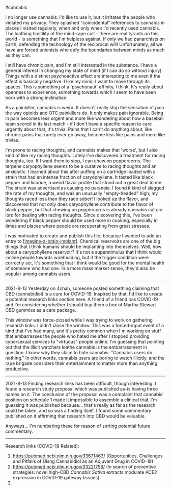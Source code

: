 #cannabis

I no longer use cannabis.  I'd like to use it, but it irritates the people who violated my privacy.  They splashed "coincidental" references to cannabis in places I visited regularly, when and only when I'd recently used cannabis.  The loathing hostility of the mind-rape cult - there are real tyrants on this world - is something that I'm helpless against.  If only we had panarchists on Earth, defending the technology of the reciprocal will!  Unfortunately, all we have are forced unionists who defy the boundaries between minds as much as they can.

I still have chronic pain, and I'm still interested in the substance.  I have a general interest in changing my state of mind (if I can do so without injury).  Things with a distinct psychoactive effect are interesting to me even if the effect is basically negative.  I like my mind; I want to move through its spaces.  This is something of a 'psychonaut' affinity, I think.  It's really about openness to experience, something towards which I seem to have been born with a strong inclination.

As a painkiller, cannabis is weird.  It doesn't really stop the sensation of pain the way opioids and OTC painkillers do.  It only makes pain ignorable.  Being in pain becomes less urgent and more like wondering about how a baseball team scored in its last match - if I don't have a specific reason to care urgently about that, it's trivia.  Pains that I can't do anything about, like chronic pains that rarely ever go away, become less like pains and more like trivias.

I'm prone to racing thoughts, and cannabis makes that 'worse', but I also kind of like my racing thoughts.  Lately I've discovered a treatment for racing thoughts, too.  If I want them to stop, I can chew on peppercorns.  The terpene caryophyllene seems to be a curative to racing thoughts and an anxiolytic.  I learned about this after puffing on a cartridge loaded with a strain that had an intense fraction of caryophyllene.  It tasted like black pepper and licorice, a weird flavor profile that stood out a great deal to me.  The strain was advertised as causing no paranoia.  I found it kind of slagged the rate of my thoughts, and was an unusually "empty-headed" high; my thoughts raced less than they race sober!  I looked up the flavor, and discovered that not only does caryophyllene contribute to the flavor of black pepper, but that chewing on peppercorns is already cannabis culture lore for dealing with racing thoughts.  Since discovering this, I've been wondering if black pepper should be used more in cooking, especially in times and places where people are recuperating from great stresses.

I was motivated to create and publish this file, because I wanted to add an entry to [[imagine-a-brain-implant]].  Chemical reservoirs are one of the big things that I think humans should be implanting into themselves.  Well, how about a caryophyllene reservoir?  It's not a superstimulus that I think would incline people towards wireheading, but if the trigger condition were correctly set, it's something that I think would be good for the mental health of someone who had one.  In a more mass market sense, they'd also be popular among cannabis users.

---
2021-8-13
Yesterday on 4chan, someone posted something claiming that CBD (cannabidiol) is a cure for COVID-19.  Inspired by that, I'd like to create a potential research links section here.  A friend of a friend has COVID-19 and I'm considering whether I should buy them a box of Martha Stewart CBD gummies as a care package.

This window was force-closed while I was trying to work on gathering research links.  I didn't close the window.  This was a forced-input event of a kind that I've had many, and it's pretty common when I'm working on stuff that embarrasses the people who hated me after I stopped providing cybersexual services to "virtuous" people online.  I'm guessing that pointing out that the illicit watchers loathe cannabis is the embarrassment in question.  I know why they claim to hate cannabis: "Cannabis users do nothing."  In other words, cannabis users are boring to watch illicitly, and the rape brigade considers their entertainment to matter more than anything productive.

---
2021-8-13
Finding research links has been difficult, though interesting.  I found a research study proposal which was published as-is having three names on it.  The conclusion of the proposal was a complaint that cannabis' position on schedule 1 made it impossible to assemble a clinical trial.  I'm guessing it was published because... that's really as far as the research could be taken, and so was a finding itself.  I found some commentary published on it affirming that research into CBD would be valuable.

Anyways...  I'm numbering these for reason of sorting potential future commentary.

---
Research links (COVID-19 Related):
1) https://pubmed.ncbi.nlm.nih.gov/33671463/  (Opportunities, Challenges and Pitfalls of Uisng Cannabidiol as an Adjuvant Drug in COVID-19)
2) https://pubmed.ncbi.nlm.nih.gov/33221759/  (In search of preventive strategies: novel high-CBD *Cannabis Sativa* extracts modulate ACE2 expression in COVID-19 gateway tissues)
3) 


[//begin]: # "Autogenerated link references for markdown compatibility"
[imagine-a-brain-implant]: imagine-a-brain-implant.md "Imagine a Brain Implant"
[//end]: # "Autogenerated link references"